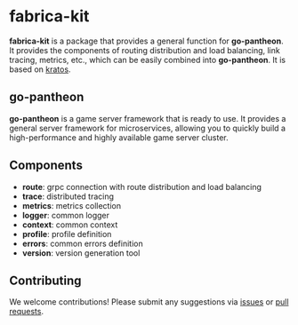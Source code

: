# fabrica-kit

**fabrica-kit** is a package that provides a general function for **go-pantheon**. It provides the components of routing distribution and load balancing, link tracing, metrics, etc., which can be easily combined into **go-pantheon**. It is based on [kratos](https://github.com/go-kratos/kratos).

## go-pantheon

**go-pantheon** is a game server framework that is ready to use. It provides a general server framework for microservices, allowing you to quickly build a high-performance and highly available game server cluster.


## Components

- **route**: grpc connection with route distribution and load balancing
- **trace**: distributed tracing
- **metrics**: metrics collection
- **logger**: common logger
- **context**: common context
- **profile**: profile definition
- **errors**: common errors definition
- **version**: version generation tool

## Contributing

We welcome contributions! Please submit any suggestions via [issues](https://github.com/go-pantheon/fabrica-kit/issues) or [pull requests](https://github.com/go-pantheon/fabrica-kit/pulls).

